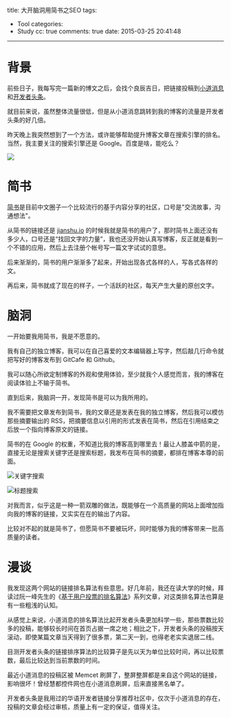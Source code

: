 title: 大开脑洞用简书之SEO
tags:
  - Tool
categories:
  - Study
cc: true
comments: true
date: 2015-03-25 20:41:48
---

# 背景

前些日子，我每写完一篇新的博文之后，会找个良辰吉日，把链接投稿到[小道消息][1]和[开发者头条][2]。

就目前来说，虽然整体流量很低，但是从小道消息跳转到我的博客的流量是开发者头条的好几倍。

昨天晚上我突然想到了一个方法，或许能够帮助提升博客文章在搜索引擎的排名。当然，我主要关注的搜索引擎还是 Google。百度是啥，能吃么？

<!-- more -->

![](http://ww2.sinaimg.cn/large/e724cbefgw1exdxk3zbt2j20hi0ab75y.jpg)

# 简书

[简书][4]是目前中文圈子一个比较流行的基于内容分享的社区，口号是"交流故事，沟通想法"。

从简书的链接还是 [jianshu.io][5] 的时候我就是简书的用户了，那时简书上面还没有多少人，口号还是“找回文字的力量”，我也还没开始认真写博客，反正就是看到一个不错的应用，然后上去注册个帐号写一篇文字试试的意思。

后来渐渐的，简书的用户渐渐多了起来，开始出现各式各样的人，写各式各样的文。

再后来，简书就成了现在的样子，一个活跃的社区，每天产生大量的原创文字。

# 脑洞

一开始要我用简书，我是不愿意的。

我有自己的独立博客，我可以在自己喜爱的文本编辑器上写字，然后敲几行命令就把写好的博客发布到 GitCafe 和 Github。

我可以随心所欲定制博客的外观和使用体验，至少就我个人感觉而言，我的博客在阅读体验上不输于简书。

直到后来，我脑洞一开，发现简书是可以为我所用的。

我不需要把文章发布到简书，我的文章还是发表在我的独立博客，然后我可以模仿那些摘要输出的 RSS，把摘要信息以引用的形式发表在简书，然后在引用结束之后放一个指向博客原文的链接。

简书的在 Google 的权重，不知道比我的博客高到哪里去！最让人膝盖中箭的是，直接无论是搜索关键字还是搜索标题，我发布在简书的摘要，都排在博客本尊的前面。

![关键字搜索](http://ww4.sinaimg.cn/large/e724cbefgw1exdxkh3793j20me0kpjyt.jpg)

![标题搜索](http://ww1.sinaimg.cn/large/e724cbefgw1exdxkusnrsj20mm09jdim.jpg)

对我而言，似乎这是一种一箭双雕的做法，既能够在一个高质量的网站上面增加指向我的博客的链接，又实实在在的输出了内容。

比较对不起的就是简书了，但愿简书不要被玩坏，同时能够为我的博客带来一批高质量的读者。

# 漫谈

我发现这两个网站的链接排名算法有些意思。好几年前，我还在读大学的时候，拜读过阮一峰先生的《[基于用户投票的排名算法][3]》系列文章，对这类排名算法也算是有一些粗浅的认知。

从感觉上来说，小道消息的排名算法比起开发者头条更加科学一些，那些票数比较多的投稿，能够较长时间在首页占据一席之地；相比之下，开发者头条的投稿按天滚动，即使某篇文章当天得到了很多票，第二天一到，也得老老实实退居二线。

目测开发者头条的链接排序算法的比较算子是先以天为单位比较时间，再以比较票数，最后比较达到当前票数的时间。

最近小道消息的投稿区被 Memcet 刷屏了，整屏整屏都是来自这个网站的链接，影响很坏！曾经慧都控件网也在小道消息刷屏，后来直接黑名单了。

开发者头条是我用过的华语开发者链接分享推荐社区中，仅次于小道消息的存在，投稿的文章会经过审核，质量上有一定的保证，值得关注。

[1]: http://news.dbanotes.net
[2]: http://toutiao.io
[3]: http://www.ruanyifeng.com/blog/2012/02/ranking_algorithm_hacker_news.html
[4]: http://www.jianshu.com
[5]: http://jianshu.io


